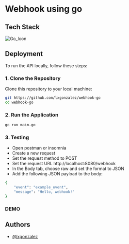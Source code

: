 # Webhook using go

## Tech Stack

![Go_Icon](https://img.icons8.com/?size=49&id=44442&format=png&color=000000)
## Deployment

To run the API locally, follow these steps:

### 1. Clone the Repository
Clone this repository to your local machine:
```bash
git https://github.com/lxgonzalez/webhook-go
cd webhook-go
```
### 2. Run the Application
```bash
go run main.go
```
### 3. Testing 
- Open postman or insomnia
- Create a new request
- Set the request method to POST
- Set the request URL http://localhost:8080/webhook
- In the Body tab, choose raw and set the format to JSON
- Add the following JSON payload to the body:
```bash
{
    "event": "example_event",
    "message": "Hello, webhook!"
}
```
### DEMO

## Authors

- [@lxgonzalez](https://github.com/lxgonzalez)
